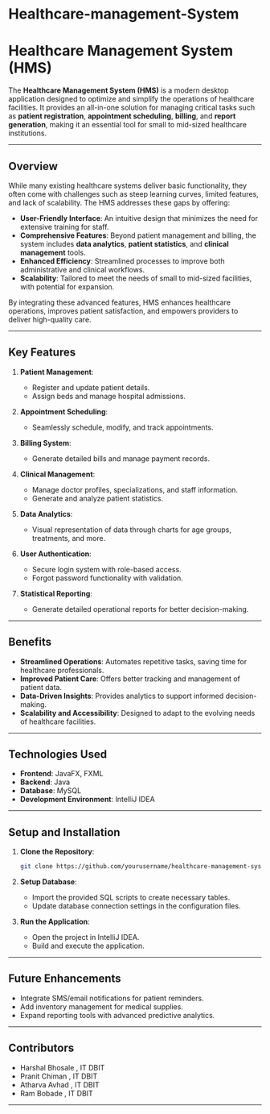 # Healthcare-management-System
# **Healthcare Management System (HMS)**

The **Healthcare Management System (HMS)** is a modern desktop application designed to optimize and simplify the operations of healthcare facilities. It provides an all-in-one solution for managing critical tasks such as **patient registration**, **appointment scheduling**, **billing**, and **report generation**, making it an essential tool for small to mid-sized healthcare institutions.

---

## **Overview**

While many existing healthcare systems deliver basic functionality, they often come with challenges such as steep learning curves, limited features, and lack of scalability. The HMS addresses these gaps by offering:

- **User-Friendly Interface**: An intuitive design that minimizes the need for extensive training for staff.
- **Comprehensive Features**: Beyond patient management and billing, the system includes **data analytics**, **patient statistics**, and **clinical management** tools.
- **Enhanced Efficiency**: Streamlined processes to improve both administrative and clinical workflows.
- **Scalability**: Tailored to meet the needs of small to mid-sized facilities, with potential for expansion.

By integrating these advanced features, HMS enhances healthcare operations, improves patient satisfaction, and empowers providers to deliver high-quality care.

---

## **Key Features**

1. **Patient Management**:
   - Register and update patient details.
   - Assign beds and manage hospital admissions.

2. **Appointment Scheduling**:
   - Seamlessly schedule, modify, and track appointments.

3. **Billing System**:
   - Generate detailed bills and manage payment records.

4. **Clinical Management**:
   - Manage doctor profiles, specializations, and staff information.
   - Generate and analyze patient statistics.

5. **Data Analytics**:
   - Visual representation of data through charts for age groups, treatments, and more.

6. **User Authentication**:
   - Secure login system with role-based access.
   - Forgot password functionality with validation.

7. **Statistical Reporting**:
   - Generate detailed operational reports for better decision-making.

---

## **Benefits**

- **Streamlined Operations**: Automates repetitive tasks, saving time for healthcare professionals.
- **Improved Patient Care**: Offers better tracking and management of patient data.
- **Data-Driven Insights**: Provides analytics to support informed decision-making.
- **Scalability and Accessibility**: Designed to adapt to the evolving needs of healthcare facilities.

---

## **Technologies Used**

- **Frontend**: JavaFX, FXML
- **Backend**: Java
- **Database**: MySQL
- **Development Environment**: IntelliJ IDEA

---

## **Setup and Installation**

1. **Clone the Repository**:
   ```bash
   git clone https://github.com/yourusername/healthcare-management-system.git
   ```
2. **Setup Database**:
   - Import the provided SQL scripts to create necessary tables.
   - Update database connection settings in the configuration files.

3. **Run the Application**:
   - Open the project in IntelliJ IDEA.
   - Build and execute the application.

---

## **Future Enhancements**

- Integrate SMS/email notifications for patient reminders.
- Add inventory management for medical supplies.
- Expand reporting tools with advanced predictive analytics.

---

## **Contributors**

- Harshal Bhosale , IT DBIT 
- Pranit Chiman , IT DBIT
- Atharva Avhad , IT DBIT
- Ram Bobade , IT DBIT

---
